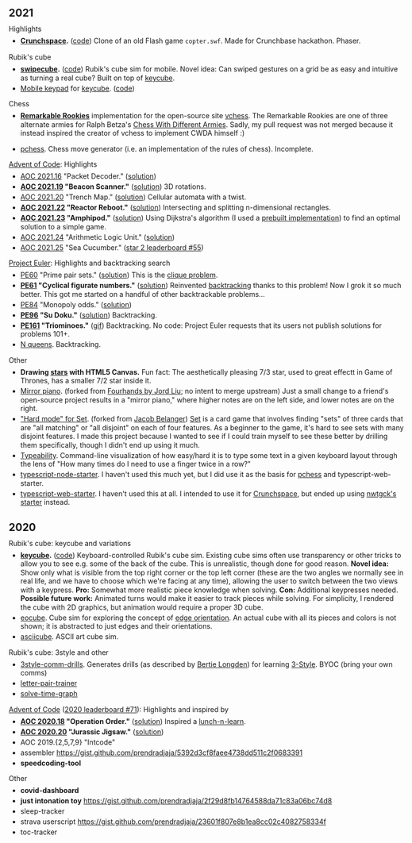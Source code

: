 <style>

body {
  max-width: 800px;
}

/*a:visited {
  color: rgb(0, 0, 238);
}*/

h2 + p {
  margin-block-start: -0.5em;
}

p + ul {
  margin-block-start: -0.5em;
}

li {
  line-height: 1.25em;
  margin-bottom: 0.25em;
}

</style>

<!-- TODO: Use [] instead of [][] for links for AOC and Project Euler -->
<!-- TODO: Move or copy some of these notes to the relevant READMEs -->

## 2021

Highlights

- **[Crunchspace][crunchspace].** ([code][crunchspace-code]) Clone of an old Flash game `copter.swf`. Made for Crunchbase hackathon. Phaser.

Rubik's cube

- **[swipecube][swipecube].** ([code][swipecube-code]) Rubik's cube sim for mobile. Novel idea: Can swiped gestures on a grid be as easy and intuitive as turning a real cube? Built on top of [keycube](#keycube).
- [Mobile keypad][mobilecube] for [keycube](#keycube). ([code][mobilecube-code])

Chess

- **[Remarkable Rookies][cwda-code]** implementation for the open-source site [vchess]. The Remarkable Rookies are one of three alternate armies for Ralph Betza's [Chess With Different Armies][cwda-wiki]. Sadly, my pull request was not merged because it instead inspired the creator of vchess to implement CWDA himself :)
<!-- - chess engine TODO put it on github -->
- <a name="pchess"></a> [pchess]. Chess move generator (i.e. an implementation of the rules of chess). Incomplete.

[Advent of Code]\: Highlights

- [AOC 2021.16][aoc-2021-16] "Packet Decoder." ([solution][aoc-2021-16-soln])
- **[AOC 2021.19][aoc-2021-19] "Beacon Scanner."** ([solution][aoc-2021-19-soln]) 3D rotations.
- [AOC 2021.20][aoc-2021-20] "Trench Map." ([solution][aoc-2021-20-soln]) Cellular automata with a twist.
- **[AOC 2021.22][aoc-2021-22] "Reactor Reboot."** ([solution][aoc-2021-22-soln]) Intersecting and splitting n-dimensional rectangles.
- **[AOC 2021.23][aoc-2021-23] "Amphipod."** ([solution][aoc-2021-23-soln]) Using Dijkstra's algorithm (I used a [prebuilt implementation][dijkstra]) to find an optimal solution to a simple game.
- [AOC 2021.24][aoc-2021-24] "Arithmetic Logic Unit." ([solution][aoc-2021-24-soln])
- [AOC 2021.25][aoc-2021-25] "Sea Cucumber." ([star 2 leaderboard #55][aoc-2021-leaderboard]) <!-- TODO put solution online -->

[Project Euler]\: Highlights and backtracking search

- [PE60][euler-60] "Prime pair sets." ([solution][euler-60-soln]) This is the [clique problem][cliques].
- **[PE61][euler-61] "Cyclical figurate numbers."** ([solution][euler-61-soln]) Reinvented [backtracking] thanks to this problem! Now I grok it so much better. This got me started on a handful of other backtrackable problems...
- [PE84][euler-84] "Monopoly odds." ([solution][euler-84-soln])
- **[PE96][euler-96] "Su Doku."** ([solution][euler-96-soln]) Backtracking.
- **[PE161][euler-161] "Triominoes."** ([gif][triominoes-gif]) Backtracking. No code: Project Euler requests that its users not publish solutions for problems 101+.
- [N queens]. Backtracking.

Other

- **Drawing [stars] with HTML5 Canvas.** Fun fact: The aesthetically pleasing 7/3 star, used to great effectt in Game of Thrones, has a smaller 7/2 star inside it.
- [Mirror piano]. (forked from [Fourhands by Jord Liu][fourhands]; no intent to merge upstream) Just a small change to a friend's open-source project results in a "mirror piano," where higher notes are on the left side, and lower notes are on the right.
- ["Hard mode" for Set][set-hard-mode]. (forked from [Jacob Belanger][set-jacob]) [Set] is a card game that involves finding "sets" of three cards that are "all matching" or "all disjoint" on each of four features. As a beginner to the game, it's hard to see sets with many disjoint features. I made this project because I wanted to see if I could train myself to see these better by drilling them specifically, though I didn't end up using it much.
- [Typeability]. Command-line visualization of how easy/hard it is to type some text in a given keyboard layout through the lens of "How many times do I need to use a finger twice in a row?"
- [typescript-node-starter]. I haven't used this much yet, but I did use it as the basis for [pchess](#pchess) and typescript-web-starter.
- [typescript-web-starter]. I haven't used this at all. I intended to use it for [Crunchspace](#crunchspace), but ended up using [nwtgck's starter][nwtgck-starter] instead.


## 2020

Rubik's cube: keycube and variations

- <a name="keycube"></a> **[keycube].** ([code][keycube-code])
Keyboard-controlled Rubik's cube sim. Existing cube sims often use transparency or other tricks to allow you to see e.g. some of the back of the cube. This is unrealistic, though done for good reason. **Novel idea:** Show only what is visible from the top right corner or the top left corner (these are the two angles we normally see in real life, and we have to choose which we're facing at any time), allowing the user to switch between the two views with a keypress. **Pro:** Somewhat more realistic piece knowledge when solving. **Con:** Additional keypresses needed. **Possible future work:** Animated turns would make it easier to track pieces while solving. For simplicity, I rendered the cube with 2D graphics, but animation would require a proper 3D cube.
- [eocube]. Cube sim for exploring the concept of [edge orientation]. An actual cube with all its pieces and colors is not shown; it is abstracted to just edges and their orientations.
- [asciicube]. ASCII art cube sim.
<!-- - TODO 1x2x3? https://github.com/prendradjaja/keycube/pull/13 -->
<!-- - TODO double-vision? -->

Rubik's cube: 3style and other

- [3style-comm-drills]. Generates drills (as described by [Bertie Longden]) for learning [3-Style]. BYOC (bring your own comms)
- [letter-pair-trainer]
- [solve-time-graph]

[Advent of Code] ([2020 leaderboard #71][aoc-2020-leaderboard]): Highlights and inspired by

- **[AOC 2020.18] "Operation Order."** ([solution][aoc-2020-18-soln]) Inspired a [lunch-n-learn][lnl-asts].
- **[AOC 2020.20] "Jurassic Jigsaw."** ([solution][aoc-2020-20-soln])
- AOC 2019.{2,5,7,9} "Intcode"
- assembler https://gist.github.com/prendradjaja/5392d3cf8faee4738dd511c2f0683391
- **speedcoding-tool**

Other

- **covid-dashboard**
- **just intonation toy** https://gist.github.com/prendradjaja/2f29d8fb14764588da71c83a06bc74d8
- sleep-tracker
- strava userscript https://gist.github.com/prendradjaja/23601f807e8b1ea8cc02c4082758334f
- toc-tracker


[crunchspace]: https://www.ocf.berkeley.edu/~prendra/crunchspace/
[crunchspace-code]: https://github.com/prendradjaja/crunchspace

[swipecube]: https://modest-spence-f997b1.netlify.app/
[swipecube-code]: https://github.com/prendradjaja/keycube/pull/18

[mobilecube]: https://eloquent-swanson-48aa63.netlify.app/
[mobilecube-code]: https://github.com/prendradjaja/keycube/pull/15

[cwda-code]: https://github.com/yagu0/vchess/pull/17
[cwda-wiki]: https://en.wikipedia.org/wiki/Chess_with_different_armies
[vchess]: https://vchess.club/

[pchess]: https://github.com/prendradjaja/pchess

[advent of code]: https://adventofcode.com/
[aoc-2021-16]: https://adventofcode.com/2021/day/16
[aoc-2021-17]: https://adventofcode.com/2021/day/17
[aoc-2021-18]: https://adventofcode.com/2021/day/18
[aoc-2021-19]: https://adventofcode.com/2021/day/19
[aoc-2021-20]: https://adventofcode.com/2021/day/20
[aoc-2021-21]: https://adventofcode.com/2021/day/21
[aoc-2021-22]: https://adventofcode.com/2021/day/22
[aoc-2021-23]: https://adventofcode.com/2021/day/23
[aoc-2021-24]: https://adventofcode.com/2021/day/24
[aoc-2021-25]: https://adventofcode.com/2021/day/25
[aoc-2021-16-soln]: https://github.com/prendradjaja/advent-of-code-2021/tree/main/16--packet-decoder
[aoc-2021-19-soln]: https://github.com/prendradjaja/advent-of-code-2021/tree/19/19--DONTEDIT
[aoc-2021-20-soln]: https://github.com/prendradjaja/advent-of-code-2021/tree/main/20--trench-map
[aoc-2021-22-soln]: https://github.com/prendradjaja/advent-of-code-2021/tree/main/22--reactor-reboot
[aoc-2021-23-soln]:https://github.com/prendradjaja/advent-of-code-2021/tree/23/23--amphipod
[aoc-2021-24-soln]:https://github.com/prendradjaja/advent-of-code-2021/tree/24/24--arithmetic-logic-unitt
[aoc-2021-leaderboard]: https://adventofcode.com/2021/leaderboard/day/25

[project euler]: https://projecteuler.net/
[euler-60]: https://projecteuler.net/problem=60
[euler-61]: https://projecteuler.net/problem=61
[euler-84]: https://projecteuler.net/problem=84
[euler-96]: https://projecteuler.net/problem=96
[euler-161]: https://projecteuler.net/problem=161
[euler-60-soln]: https://github.com/prendradjaja/euler100/tree/master/060--prime-pair-sets
[euler-61-soln]: https://github.com/prendradjaja/euler100/tree/master/061--cyclic-figurate
[euler-84-soln]: https://github.com/prendradjaja/euler100/tree/master/084--monopoly
[euler-96-soln]: https://github.com/prendradjaja/euler100/pull/14
[triominoes-gif]: ./images/triominoes.gif

[dijkstra]: https://python-forum.io/thread-34122.html
[cliques]: https://en.wikipedia.org/wiki/Clique_problem
[backtracking]: https://en.wikipedia.org/wiki/Backtracking

[n queens]: https://github.com/prendradjaja/toys/tree/master/n-queens

[stars]: https://github.com/prendradjaja/toys/tree/master/stars
[mirror piano]: https://github.com/prendradjaja/fourhands/pull/3/files
[fourhands]: https://github.com/jminjie/fourhands

[set-hard-mode]: https://github.com/prendradjaja/set/pull/2
[set]: https://en.wikipedia.org/wiki/Set_(card_game)
[set-jacob]: https://jacobbelanger.com/projects/SET-Card/

[typeability]: https://github.com/prendradjaja/typeability

[typescript-node-starter]: https://github.com/prendradjaja/typescript-node-starter
[typescript-web-starter]: https://github.com/prendradjaja/typescript-web-starter
[nwtgck-starter]: https://github.com/nwtgck/typescript-on-browser-starter

[keycube]: https://prendradjaja.github.io/keycube/
[keycube-code]: https://github.com/prendradjaja/keycube
[cfop]: https://en.wikipedia.org/wiki/CFOP_method
[eocube]: https://prendradjaja.github.io/keycube-experimental/x/eocube/
[edge orientation]: https://www.speedsolving.com/wiki/index.php/Edge_Orientation
[asciicube]: https://prendradjaja.github.io/keycube-experimental/x/ascii/

[3style-comm-drills]: https://github.com/prendradjaja/3style-comm-drills
[letter-pair-trainer]: https://github.com/prendradjaja/letter-pair-trainer-cli
[solve-time-graph]: https://github.com/prendradjaja/solve-time-graph
[bertie longden]: https://www.youtube.com/watch?v=ciH9l6GNk4w
[3-style]: https://www.speedsolving.com/wiki/index.php/Beyer-Hardwick_Method

[aoc-2020-leaderboard]: https://adventofcode.com/2020/leaderboard
[aoc 2020.18]: https://adventofcode.com/2020/day/18
[aoc 2020.20]: https://adventofcode.com/2020/day/20
[aoc-2020-18-soln]: https://github.com/prendradjaja/advent-of-code-2020/tree/master/18--operation-order
[aoc-2020-20-soln]: https://github.com/prendradjaja/advent-of-code-2020/tree/master/20--jurassic-jigsaw
[lnl-asts]: https://github.com/prendradjaja/ast-lnl
